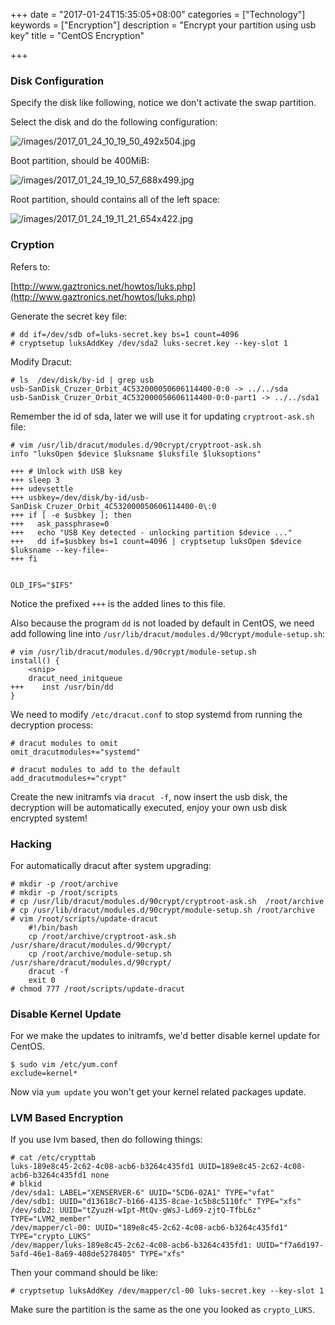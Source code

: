 +++
date = "2017-01-24T15:35:05+08:00"
categories = ["Technology"]
keywords = ["Encryption"]
description = "Encrypt your partition using usb key"
title = "CentOS Encryption"

+++
### Disk Configuration
Specify the disk like following, notice we don't activate the swap partition.    

Select the disk and do the following configuration:    

![/images/2017_01_24_10_19_50_492x504.jpg](/images/2017_01_24_10_19_50_492x504.jpg)    

Boot partition, should be 400MiB:    

![/images/2017_01_24_19_10_57_688x499.jpg](/images/2017_01_24_19_10_57_688x499.jpg)    

Root partition, should contains all of the left space:    

![/images/2017_01_24_19_11_21_654x422.jpg](/images/2017_01_24_19_11_21_654x422.jpg)    

### Cryption
Refers to:    

[http://www.gaztronics.net/howtos/luks.php](http://www.gaztronics.net/howtos/luks.php)    

Generate the secret key file:    

```
# dd if=/dev/sdb of=luks-secret.key bs=1 count=4096
# cryptsetup luksAddKey /dev/sda2 luks-secret.key --key-slot 1
```
Modify Dracut:    

```
# ls  /dev/disk/by-id | grep usb
usb-SanDisk_Cruzer_Orbit_4C532000050606114400-0:0 -> ../../sda
usb-SanDisk_Cruzer_Orbit_4C532000050606114400-0:0-part1 -> ../../sda1
```
Remember the id of sda, later we will use it for updating `cryptroot-ask.sh`
file:    

```
# vim /usr/lib/dracut/modules.d/90crypt/cryptroot-ask.sh
info "luksOpen $device $luksname $luksfile $luksoptions"

+++ # Unlock with USB key
+++ sleep 3
+++ udevsettle
+++ usbkey=/dev/disk/by-id/usb-SanDisk_Cruzer_Orbit_4C532000050606114400-0\:0
+++ if [ -e $usbkey ]; then
+++   ask_passphrase=0
+++   echo "USB Key detected - unlocking partition $device ..."
+++   dd if=$usbkey bs=1 count=4096 | cryptsetup luksOpen $device $luksname --key-file=-
+++ fi


OLD_IFS="$IFS"
```
Notice the prefixed `+++` is the added lines to this file.     

Also because the program `dd` is not loaded by default in CentOS, we need add 
following line into `/usr/lib/dracut/modules.d/90crypt/module-setup.sh`:    

```
# vim /usr/lib/dracut/modules.d/90crypt/module-setup.sh
install() {
    <snip>
    dracut_need_initqueue
+++    inst /usr/bin/dd
}
```
We need to modify `/etc/dracut.conf` to stop systemd from running the decryption 
process:    

```
# dracut modules to omit
omit_dracutmodules+="systemd"

# dracut modules to add to the default
add_dracutmodules+="crypt"
```
Create the new initramfs via `dracut -f`, now insert the usb disk, the decryption 
will be automatically executed, enjoy your own usb disk encrypted system!    

### Hacking
For automatically dracut after system upgrading:    

```
# mkdir -p /root/archive
# mkdir -p /root/scripts
# cp /usr/lib/dracut/modules.d/90crypt/cryptroot-ask.sh  /root/archive
# cp /usr/lib/dracut/modules.d/90crypt/module-setup.sh /root/archive
# vim /root/scripts/update-dracut
    #!/bin/bash
    cp /root/archive/cryptroot-ask.sh /usr/share/dracut/modules.d/90crypt/
    cp /root/archive/module-setup.sh /usr/share/dracut/modules.d/90crypt/
    dracut -f
    exit 0
# chmod 777 /root/scripts/update-dracut
```

### Disable Kernel Update
For we make the updates to initramfs, we'd better disable kernel update for CentOS.    

```
$ sudo vim /etc/yum.conf
exclude=kernel*
```
Now via `yum update` you won't get your kernel related packages update.    

### LVM Based Encryption
If you use lvm based, then do following things:    

```
# cat /etc/crypttab 
luks-189e8c45-2c62-4c08-acb6-b3264c435fd1 UUID=189e8c45-2c62-4c08-acb6-b3264c435fd1 none 
# blkid
/dev/sda1: LABEL="XENSERVER-6" UUID="5CD6-02A1" TYPE="vfat" 
/dev/sdb1: UUID="d13618c7-b166-4135-8cae-1c5b8c5110fc" TYPE="xfs" 
/dev/sdb2: UUID="tZyuzH-wIpt-MtQv-gWsJ-Ld69-zjtQ-TfbL6z" TYPE="LVM2_member" 
/dev/mapper/cl-00: UUID="189e8c45-2c62-4c08-acb6-b3264c435fd1" TYPE="crypto_LUKS" 
/dev/mapper/luks-189e8c45-2c62-4c08-acb6-b3264c435fd1: UUID="f7a6d197-5afd-46e1-8a69-408de5278405" TYPE="xfs" 

```
Then your command should be like:    

```
# cryptsetup luksAddKey /dev/mapper/cl-00 luks-secret.key --key-slot 1
```
Make sure the partition is the same as the one you looked as `crypto_LUKS`.    
